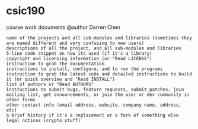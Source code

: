 csic190
=======

course work documents 
@author Darren Chen


    name of the projects and all sub-modules and libraries (sometimes they are named different and very confusing to new users)
    descriptions of all the project, and all sub-modules and libraries
    5-line code snippet on how its used (if it's a library)
    copyright and licensing information (or "Read LICENSE")
    instruction to grab the documentation
    instructions to install, configure, and to run the programs
    instruction to grab the latest code and detailed instructions to build it (or quick overview and "Read INSTALL")
    list of authors or "Read AUTHORS"
    instructions to submit bugs, feature requests, submit patches, join mailing list, get announcements, or join the user or dev community in other forms
    other contact info (email address, website, company name, address, etc)
    a brief history if it's a replacement or a fork of something else
    legal notices (crypto stuff)
